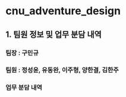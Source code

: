 # cnu_adventure_design

## 1. 팀원 정보 및 업무 분담 내역

### 팀장 : 구민규

### 팀원 : 정성윤, 유동완, 이주형, 양한결, 김한주

### 업무 분담 내역



